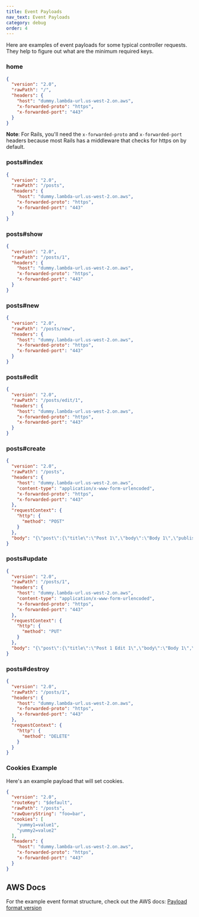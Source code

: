 ```yaml
---
title: Event Payloads
nav_text: Event Payloads
category: debug
order: 4
---
```


Here are examples of event payloads for some typical controller requests.  They help to figure out what are the minimum required keys.

### home

```json
{
  "version": "2.0",
  "rawPath": "/",
  "headers": {
    "host": "dummy.lambda-url.us-west-2.on.aws",
    "x-forwarded-proto": "https",
    "x-forwarded-port": "443"
  }
}
```

**Note**: For Rails, you'll need the `x-forwarded-proto` and `x-forwarded-port` headers because most Rails has a middleware that checks for https on by default.

### posts#index

```json
{
  "version": "2.0",
  "rawPath": "/posts",
  "headers": {
    "host": "dummy.lambda-url.us-west-2.on.aws",
    "x-forwarded-proto": "https",
    "x-forwarded-port": "443"
  }
}
```

### posts#show

```json
{
  "version": "2.0",
  "rawPath": "/posts/1",
  "headers": {
    "host": "dummy.lambda-url.us-west-2.on.aws",
    "x-forwarded-proto": "https",
    "x-forwarded-port": "443"
  }
}
```

### posts#new

```json
{
  "version": "2.0",
  "rawPath": "/posts/new",
  "headers": {
    "host": "dummy.lambda-url.us-west-2.on.aws",
    "x-forwarded-proto": "https",
    "x-forwarded-port": "443"
  }
}
```

### posts#edit

```json
{
  "version": "2.0",
  "rawPath": "/posts/edit/1",
  "headers": {
    "host": "dummy.lambda-url.us-west-2.on.aws",
    "x-forwarded-proto": "https",
    "x-forwarded-port": "443"
  }
}
```

### posts#create

```json
{
  "version": "2.0",
  "rawPath": "/posts",
  "headers": {
    "host": "dummy.lambda-url.us-west-2.on.aws",
    "content-type": "application/x-www-form-urlencoded",
    "x-forwarded-proto": "https",
    "x-forwarded-port": "443"
  },
  "requestContext": {
    "http": {
      "method": "POST"
    }
  },
  "body": "{\"post\":{\"title\":\"Post 1\",\"body\":\"Body 1\",\"published\":true}}"
}
```

### posts#update

```json
{
  "version": "2.0",
  "rawPath": "/posts/1",
  "headers": {
    "host": "dummy.lambda-url.us-west-2.on.aws",
    "content-type": "application/x-www-form-urlencoded",
    "x-forwarded-proto": "https",
    "x-forwarded-port": "443"
  },
  "requestContext": {
    "http": {
      "method": "PUT"
    }
  },
  "body": "{\"post\":{\"title\":\"Post 1 Edit 1\",\"body\":\"Body 1\",\"published\":true}}"
}
```

### posts#destroy

```json
{
  "version": "2.0",
  "rawPath": "/posts/1",
  "headers": {
    "host": "dummy.lambda-url.us-west-2.on.aws",
    "x-forwarded-proto": "https",
    "x-forwarded-port": "443"
  },
  "requestContext": {
    "http": {
      "method": "DELETE"
    }
  }
}
```

### Cookies Example

Here's an example payload that will set cookies.

```json
{
  "version": "2.0",
  "routeKey": "$default",
  "rawPath": "/posts",
  "rawQueryString": "foo=bar",
  "cookies": [
    "yummy1=value1",
    "yummy2=value2"
  ],
  "headers": {
    "host": "dummy.lambda-url.us-west-2.on.aws",
    "x-forwarded-proto": "https",
    "x-forwarded-port": "443"
  }
}
```

## AWS Docs

For the example event format structure, check out the AWS docs: [Payload format version](https://docs.aws.amazon.com/apigateway/latest/developerguide/http-api-develop-integrations-lambda.html)
